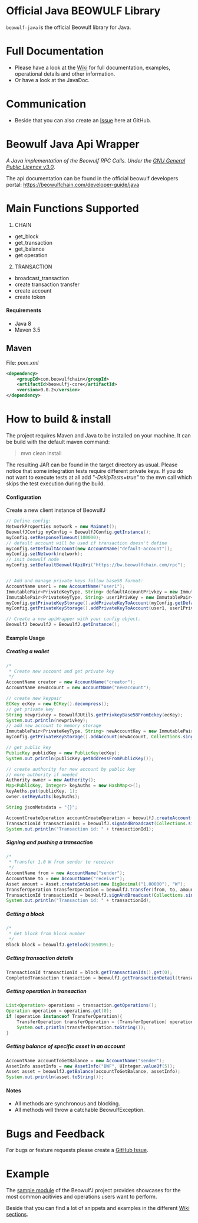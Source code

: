 # Official Java BEOWULF Library

`beowulf-java` is the official Beowulf library for Java.  

# Full Documentation
- Please have a look at the [Wiki](https://github.com/beowulf-foundation/beowulf-java/wiki) for full documentation, examples, operational details and other information.
- Or have a look at the JavaDoc.

# Communication
- Beside that you can also create an [Issue](https://github.com/beowulf-foundation/beowulf-java/issues) here at GitHub.

# Beowulf Java Api Wrapper

*A Java implementation of the Beowulf RPC Calls. Under the [GNU General Public Licence v3.0](https://raw.githubusercontent.com/beowulf-foundation/beowulf-java/master/LICENSE)*.

The api documentation can be found in the official beowulf developers portal:
https://beowulfchain.com/developer-guide/java  

# Main Functions Supported
1. CHAIN
- get_block
- get_transaction
- get_balance
- get operation
2. TRANSACTION
- broadcast_transaction
- create transaction transfer
- create account
- create token

#### Requirements
* Java 8
* Maven 3.5


## Maven
File: *pom.xml*
```Xml
<dependency>
    <groupId>com.beowulfchain</groupId>
    <artifactId>beowulfj-core</artifactId>
    <version>0.0.2</version>
</dependency>
```

# How to build & install
The project requires Maven and Java to be installed on your machine. It can be build with the default maven command:

>mvn clean install

The resulting JAR can be found in the target directory as usual. Please notice that some integration tests require different private keys. If you do not want to execute tests at all add *"-DskipTests=true"* to the mvn call which skips the test execution during the build.


#### Configuration
Create a new client instance of BeowulfJ
```java
// Define config:
NetworkProperties network = new Mainnet();
BeowulfJConfig myConfig = BeowulfJConfig.getInstance();
myConfig.setResponseTimeout(100000);
// default account will be used if transaction doesn't define
myConfig.setDefaultAccount(new AccountName("default-account"));
myConfig.setNetwork(network);
// init beowulf node
myConfig.setDefaultBeowulfApiUri("https://bw.beowulfchain.com/rpc");


// Add and manage private keys follow base58 format:
AccountName user1 = new AccountName("user1");
ImmutablePair<PrivateKeyType, String> defaultAccountPrivkey = new ImmutablePair<>(PrivateKeyType.OWNER, "5Hv****");
ImmutablePair<PrivateKeyType, String> user1PrivKey = new ImmutablePair<>(PrivateKeyType.OWNER, "5Hv****");
myConfig.getPrivateKeyStorage().addPrivateKeyToAccount(myConfig.getDefaultAccount(), defaultAccountPrivkey);
myConfig.getPrivateKeyStorage().addPrivateKeyToAccount(user1, user1PrivKey);

// Create a new apiWrapper with your config object.
BeowulfJ beowulfJ = BeowulfJ.getInstance();
```

#### Example Usage
##### Creating a wallet
```java
/*
 * Create new account and get private key
 */
AccountName creator = new AccountName("creator");
AccountName newAccount = new AccountName("newaccount");

// create new keypair
ECKey ecKey = new ECKey().decompress();
// get private key
String newprivkey = BeowulfJUtils.getPrivkeyBase58FromEckey(ecKey);
System.out.println(newprivkey);
// add new account to memory storage
ImmutablePair<PrivateKeyType, String> newAccountKey = new ImmutablePair<>(PrivateKeyType.OWNER, newprivkey);
myConfig.getPrivateKeyStorage().addAccount(newAccount, Collections.singletonList(newAccountKey));

// get public key
PublicKey publicKey = new PublicKey(ecKey);
System.out.println(publicKey.getAddressFromPublicKey());

// create authority for new account by public key
// more authority if needed
Authority owner = new Authority();
Map<PublicKey, Integer> keyAuths = new HashMap<>();
keyAuths.put(publicKey, 1);
owner.setKeyAuths(keyAuths);

String jsonMetadata = "{}";

AccountCreateOperation accountCreateOperation = beowulfJ.createAccount(creator, network.getAccountCreationFee(), newAccount, owner, "{}");
TransactionId transactionId1 = beowulfJ.signAndBroadcast(Collections.singletonList(accountCreateOperation));
System.out.println("Transaction id: " + transactionId1);
```

##### Signing and pushing a transaction

```java
/*
 * Transfer 1.0 W from sender to receiver
 */
AccountName from = new AccountName("sender");
AccountName to = new AccountName("receiver");
Asset amount = Asset.createSmtAsset(new BigDecimal("1.00000"), "W");
TransferOperation transferOperation = beowulfJ.transfer(from, to, amount, network.getTransactionFee(), "Transfer 1.0 W from sender to receiver");
TransactionId transactionId = beowulfJ.signAndBroadcast(Collections.singletonList(transferOperation));
System.out.println("Transaction id: " + transactionId);
```

##### Getting a block
```java
/*
 * Get block from block number
 */
Block block = beowulfJ.getBlock(165099L);
```

##### Getting transaction details
```java
TransactionId transactionId = block.getTransactionIds().get(0);
CompletedTransaction transaction = beowulfJ.getTransactionDetail(transactionId.toString());
```

##### Getting operation in transaction
```java
List<Operation> operations = transaction.getOperations();
Operation operation = operations.get(0);
if (operation instanceof TransferOperation){
    TransferOperation transferOperation = (TransferOperation) operation;
    System.out.println(transferOperation.toString());
}
```

##### Getting balance of specific asset in an account
```java
AccountName accountToGetBalance = new AccountName("sender");
AssetInfo assetInfo = new AssetInfo("BWF", UInteger.valueOf(5));
Asset asset = beowulfJ.getBalance(accountToGetBalance, assetInfo);
System.out.println(asset.toString());
```

#### Notes
* All methods are synchronous and blocking.
* All methods will throw a catchable BeowulfException.

# Bugs and Feedback
For bugs or feature requests please create a [GitHub Issue](https://github.com/beowulf-foundation/beowulf-java/issues).  

# Example
The [sample module](https://github.com/beowulf-foundation/beowulf-java/tree/master/sample) of the BeowulfJ project provides showcases for the most common acitivies and operations users want to perform. 

Beside that you can find a lot of snippets and examples in the different [Wiki sections](https://github.com/beowulf-foundation/beowulf-java/wiki).  
